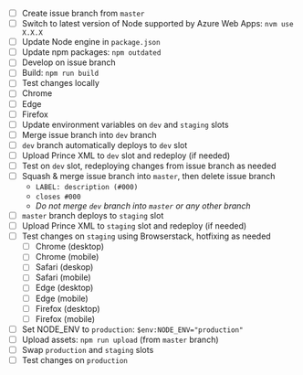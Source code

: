 - [ ] Create issue branch from `master`
- [ ] Switch to latest version of Node supported by Azure Web Apps: `nvm use X.X.X`
- [ ] Update Node engine in `package.json`
- [ ] Update npm packages: `npm outdated`
- [ ] Develop on issue branch
- [ ] Build: `npm run build`
- [ ] Test changes locally
- [ ] Chrome
- [ ] Edge
- [ ] Firefox
- [ ] Update environment variables on `dev` and `staging` slots
- [ ] Merge issue branch into `dev` branch
- [ ] `dev` branch automatically deploys to `dev` slot
- [ ] Upload Prince XML to `dev` slot and redeploy (if needed)
- [ ] Test on `dev` slot, redeploying changes from issue branch as needed
- [ ] Squash & merge issue branch into `master`, then delete issue branch
    - `LABEL: description (#000)`
    - `closes #000`
    - *Do not merge `dev` branch into `master` or any other branch*
- [ ] `master` branch deploys to `staging` slot
- [ ] Upload Prince XML to `staging` slot and redeploy (if needed)
- [ ] Test changes on `staging` using Browserstack, hotfixing as needed
  - [ ] Chrome (desktop)
  - [ ] Chrome (mobile)
  - [ ] Safari (deskop)
  - [ ] Safari (mobile)
  - [ ] Edge (desktop)
  - [ ] Edge (mobile)
  - [ ] Firefox (desktop)
  - [ ] Firefox (mobile)
- [ ] Set NODE_ENV to `production`: `$env:NODE_ENV="production"`
- [ ] Upload assets: `npm run upload` (from `master` branch)
- [ ] Swap `production` and `staging` slots
- [ ] Test changes on `production`

